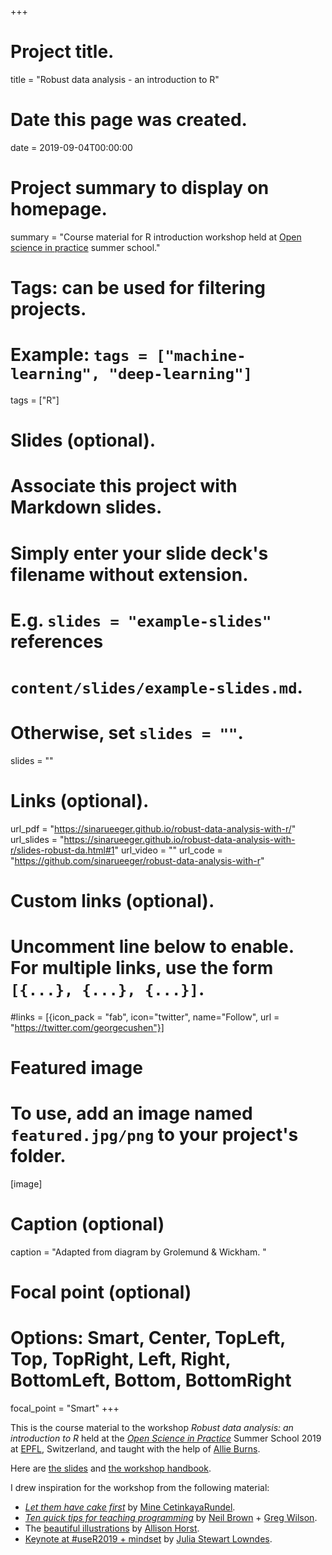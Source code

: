 +++
# Project title.
title = "Robust data analysis - an introduction to R"

# Date this page was created.
date = 2019-09-04T00:00:00

# Project summary to display on homepage.
summary = "Course material for R introduction workshop held at [Open science in practice](http://osip2019.epfl.ch/) summer school."

# Tags: can be used for filtering projects.
# Example: `tags = ["machine-learning", "deep-learning"]`
tags = ["R"]

# Slides (optional).
#   Associate this project with Markdown slides.
#   Simply enter your slide deck's filename without extension.
#   E.g. `slides = "example-slides"` references 
#   `content/slides/example-slides.md`.
#   Otherwise, set `slides = ""`.
slides = ""

# Links (optional).
url_pdf = "https://sinarueeger.github.io/robust-data-analysis-with-r/"
url_slides = "https://sinarueeger.github.io/robust-data-analysis-with-r/slides-robust-da.html#1"
url_video = ""
url_code = "https://github.com/sinarueeger/robust-data-analysis-with-r"

# Custom links (optional).
#   Uncomment line below to enable. For multiple links, use the form `[{...}, {...}, {...}]`.
#links = [{icon_pack = "fab", icon="twitter", name="Follow", url = "https://twitter.com/georgecushen"}]

# Featured image
# To use, add an image named `featured.jpg/png` to your project's folder. 
[image]
  # Caption (optional)
  caption = "Adapted from diagram by Grolemund & Wickham. "
  
  # Focal point (optional)
  # Options: Smart, Center, TopLeft, Top, TopRight, Left, Right, BottomLeft, Bottom, BottomRight
  focal_point = "Smart"
+++

This is the course material to the workshop _Robust data analysis: an introduction to R_ held at the [_Open Science in Practice_](http://osip2019.epfl.ch/) Summer School 2019 at [EPFL](https://www.epfl.ch/en/), Switzerland, and taught with the help of [Allie Burns](https://twitter.com/imallieburns).  

Here are [the slides](https://sinarueeger.github.io/robust-data-analysis-with-r/slides-robust-da.html#1) and [the workshop handbook](https://sinarueeger.github.io/robust-data-analysis-with-r/).

I drew inspiration for the workshop from the following material:

- [_Let them have cake first_](https://twitter.com/minebocek/status/1072222447473168389?lang=en) by [Mine CetinkayaRundel](https://twitter.com/minebocek).
- [_Ten quick tips for teaching programming_](https://journals.plos.org/ploscompbiol/article?id=10.1371/journal.pcbi.1006023) by [Neil Brown](https://twitter.com/neilccbrown) + [Greg Wilson](https://twitter.com/gvwilson). 
- The [beautiful illustrations](https://github.com/allisonhorst/stats-illustrations/raw/master/openscapes/starwars-rey-rstats.png) by [Allison Horst](https://twitter.com/allison_horst).
- [Keynote at #useR2019 + mindset](https://youtu.be/Z8PqwFPqn6Y?t=2770) by [Julia Stewart Lowndes](https://twitter.com/juliesquid). 
